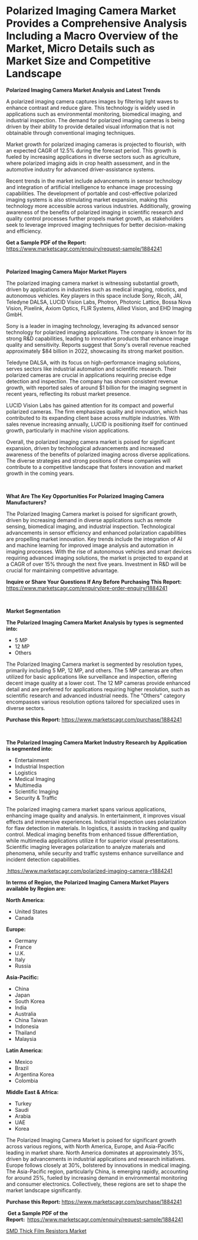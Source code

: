<p><h1>Polarized Imaging Camera Market Provides a Comprehensive Analysis Including a Macro Overview of the Market, Micro Details such as Market Size and Competitive Landscape</h1></p><p><strong>Polarized Imaging Camera Market Analysis and Latest Trends</strong></p>
<p><p>A polarized imaging camera captures images by filtering light waves to enhance contrast and reduce glare. This technology is widely used in applications such as environmental monitoring, biomedical imaging, and industrial inspection. The demand for polarized imaging cameras is being driven by their ability to provide detailed visual information that is not obtainable through conventional imaging techniques.</p><p>Market growth for polarized imaging cameras is projected to flourish, with an expected CAGR of 12.5% during the forecast period. This growth is fueled by increasing applications in diverse sectors such as agriculture, where polarized imaging aids in crop health assessment, and in the automotive industry for advanced driver-assistance systems. </p><p>Recent trends in the market include advancements in sensor technology and integration of artificial intelligence to enhance image processing capabilities. The development of portable and cost-effective polarized imaging systems is also stimulating market expansion, making this technology more accessible across various industries. Additionally, growing awareness of the benefits of polarized imaging in scientific research and quality control processes further propels market growth, as stakeholders seek to leverage improved imaging techniques for better decision-making and efficiency.</p></p>
<p><strong>Get a Sample PDF of the Report:&nbsp;</strong> <a href="https://www.marketscagr.com/enquiry/request-sample/1884241?utm_campaign=2446&utm_medium=2&utm_source=Github&utm_content=ia&utm_term=13022025&utm_id=polarized-imaging-camera">https://www.marketscagr.com/enquiry/request-sample/1884241</a></p>
<p>&nbsp;</p>
<p><strong>Polarized Imaging Camera Major Market Players</strong></p>
<p><p>The polarized imaging camera market is witnessing substantial growth, driven by applications in industries such as medical imaging, robotics, and autonomous vehicles. Key players in this space include Sony, Ricoh, JAI, Teledyne DALSA, LUCID Vision Labs, Photron, Photonic Lattice, Bossa Nova Vision, Pixelink, Axiom Optics, FLIR Systems, Allied Vision, and EHD Imaging GmbH.</p><p>Sony is a leader in imaging technology, leveraging its advanced sensor technology for polarized imaging applications. The company is known for its strong R&D capabilities, leading to innovative products that enhance image quality and sensitivity. Reports suggest that Sony's overall revenue reached approximately $84 billion in 2022, showcasing its strong market position.</p><p>Teledyne DALSA, with its focus on high-performance imaging solutions, serves sectors like industrial automation and scientific research. Their polarized cameras are crucial in applications requiring precise edge detection and inspection. The company has shown consistent revenue growth, with reported sales of around $1 billion for the imaging segment in recent years, reflecting its robust market presence.</p><p>LUCID Vision Labs has gained attention for its compact and powerful polarized cameras. The firm emphasizes quality and innovation, which has contributed to its expanding client base across multiple industries. With sales revenue increasing annually, LUCID is positioning itself for continued growth, particularly in machine vision applications.</p><p>Overall, the polarized imaging camera market is poised for significant expansion, driven by technological advancements and increased awareness of the benefits of polarized imaging across diverse applications. The diverse strategies and strong positions of these companies will contribute to a competitive landscape that fosters innovation and market growth in the coming years.</p></p>
<p>&nbsp;</p>
<p><strong>What Are The Key Opportunities For Polarized Imaging Camera Manufacturers?</strong></p>
<p><p>The Polarized Imaging Camera market is poised for significant growth, driven by increasing demand in diverse applications such as remote sensing, biomedical imaging, and industrial inspection. Technological advancements in sensor efficiency and enhanced polarization capabilities are propelling market innovation. Key trends include the integration of AI and machine learning for improved image analysis and automation in imaging processes. With the rise of autonomous vehicles and smart devices requiring advanced imaging solutions, the market is projected to expand at a CAGR of over 15% through the next five years. Investment in R&D will be crucial for maintaining competitive advantage.</p></p>
<p><strong>Inquire or Share Your Questions If Any Before Purchasing This Report:</strong> <a href="https://www.marketscagr.com/enquiry/pre-order-enquiry/1884241?utm_campaign=2446&utm_medium=2&utm_source=Github&utm_content=ia&utm_term=13022025&utm_id=polarized-imaging-camera">https://www.marketscagr.com/enquiry/pre-order-enquiry/1884241</a></p>
<p>&nbsp;</p>
<p><strong>Market Segmentation</strong></p>
<p><strong>The Polarized Imaging Camera Market Analysis by types is segmented into:</strong></p>
<p><ul><li>5 MP</li><li>12 MP</li><li>Others</li></ul></p>
<p><p>The Polarized Imaging Camera market is segmented by resolution types, primarily including 5 MP, 12 MP, and others. The 5 MP cameras are often utilized for basic applications like surveillance and inspection, offering decent image quality at a lower cost. The 12 MP cameras provide enhanced detail and are preferred for applications requiring higher resolution, such as scientific research and advanced industrial needs. The "Others" category encompasses various resolution options tailored for specialized uses in diverse sectors.</p></p>
<p><strong>Purchase this Report:&nbsp;</strong><a href="https://www.marketscagr.com/purchase/1884241?utm_campaign=2446&utm_medium=2&utm_source=Github&utm_content=ia&utm_term=13022025&utm_id=polarized-imaging-camera">https://www.marketscagr.com/purchase/1884241</a></p>
<p>&nbsp;</p>
<p><strong>The Polarized Imaging Camera Market Industry Research by Application is segmented into:</strong></p>
<p><ul><li>Entertainment</li><li>Industrial Inspection</li><li>Logistics</li><li>Medical Imaging</li><li>Multimedia</li><li>Scientific Imaging</li><li>Security & Traffic</li></ul></p>
<p><p>The polarized imaging camera market spans various applications, enhancing image quality and analysis. In entertainment, it improves visual effects and immersive experiences. Industrial inspection uses polarization for flaw detection in materials. In logistics, it assists in tracking and quality control. Medical imaging benefits from enhanced tissue differentiation, while multimedia applications utilize it for superior visual presentations. Scientific imaging leverages polarization to analyze materials and phenomena, while security and traffic systems enhance surveillance and incident detection capabilities.</p></p>
<p><a href="https://www.marketscagr.com/polarized-imaging-camera-r1884241?utm_campaign=2446&utm_medium=2&utm_source=Github&utm_content=ia&utm_term=13022025&utm_id=polarized-imaging-camera">&nbsp;https://www.marketscagr.com/polarized-imaging-camera-r1884241</a></p>
<p><strong>In terms of Region, the Polarized Imaging Camera Market Players available by Region are:</strong></p>
<p>
    <p> <strong> North America: </strong>
        <ul>
            <li>United States</li>
            <li>Canada</li>
        </ul>
        </p> 
    <p> <strong> Europe: </strong>
        <ul>
            <li>Germany</li>
            <li>France</li>
            <li>U.K.</li>
            <li>Italy</li>
            <li>Russia</li>
        </ul>
        </p> 
    <p> <strong> Asia-Pacific: </strong>
        <ul>
            <li>China</li>
            <li>Japan</li>
            <li>South Korea</li>
            <li>India</li>
            <li>Australia</li>
            <li>China Taiwan</li>
            <li>Indonesia</li>
            <li>Thailand</li>
            <li>Malaysia</li>
        </ul>
        </p> 
    <p> <strong> Latin America: </strong>
        <ul>
            <li>Mexico</li>
            <li>Brazil</li>
            <li>Argentina Korea</li>
            <li>Colombia</li>
        </ul>
        </p> 
    <p> <strong> Middle East & Africa: </strong>
        <ul>
            <li>Turkey</li>
            <li>Saudi</li>
            <li>Arabia</li>
            <li>UAE</li>
            <li>Korea</li>
        </ul>
    </p>
    </p>
<p><p>The Polarized Imaging Camera Market is poised for significant growth across various regions, with North America, Europe, and Asia-Pacific leading in market share. North America dominates at approximately 35%, driven by advancements in industrial applications and research initiatives. Europe follows closely at 30%, bolstered by innovations in medical imaging. The Asia-Pacific region, particularly China, is emerging rapidly, accounting for around 25%, fueled by increasing demand in environmental monitoring and consumer electronics. Collectively, these regions are set to shape the market landscape significantly.</p></p>
<p><strong>Purchase this Report: </strong><a href="https://www.marketscagr.com/purchase/1884241?utm_campaign=2446&utm_medium=2&utm_source=Github&utm_content=ia&utm_term=13022025&utm_id=polarized-imaging-camera">https://www.marketscagr.com/purchase/1884241</a></p>
<p>&nbsp;<strong>Get a Sample PDF of the Report:&nbsp;&nbsp;</strong><a href="https://www.marketscagr.com/enquiry/request-sample/1884241?utm_campaign=2446&utm_medium=2&utm_source=Github&utm_content=ia&utm_term=13022025&utm_id=polarized-imaging-camera">https://www.marketscagr.com/enquiry/request-sample/1884241</a></p>
<p><strong></strong></p>
<p><p><a href="https://github.com/schwminh2001101/Market-Research-Report-List-1/blob/main/smd-thick-film-resistors-market.md?utm_campaign=2446&utm_medium=2&utm_source=Github&utm_content=ia&utm_term=13022025&utm_id=polarized-imaging-camera">SMD Thick Film Resistors Market</a></p></p>